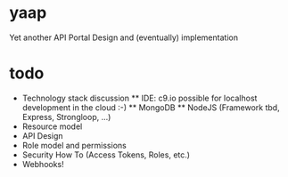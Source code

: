 # yaap
Yet another API Portal
Design and (eventually) implementation

# todo
* Technology stack discussion
** IDE: c9.io possible for localhost development in the cloud :-)
** MongoDB
** NodeJS (Framework tbd, Express, Strongloop, ...)
* Resource model
* API Design
* Role model and permissions
* Security How To (Access Tokens, Roles, etc.)
* Webhooks!

